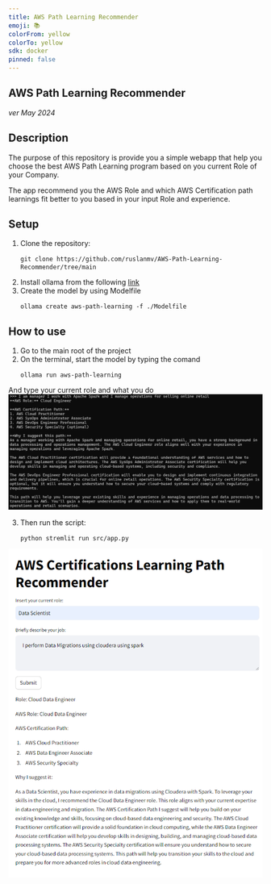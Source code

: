 ```yaml
---
title: AWS Path Learning Recommender
emoji: 📚
colorFrom: yellow
colorTo: yellow
sdk: docker
pinned: false
---
```

## AWS Path Learning Recommender
*ver May 2024*

## Description

The purpose of this repository is provide you a simple webapp that help you choose the best AWS Path Learning program based on you current Role of your Company.

The app recommend you the AWS Role and which AWS Certification path learnings fit better to you based in your input Role and experience.

## Setup
1. Clone the repository:
	```
	git clone https://github.com/ruslanmv/AWS-Path-Learning-Recommender/tree/main
	```
2. Install ollama from the following  [link](https://ollama.com/)
3. Create the model by using  Modelfile
	```
	ollama create aws-path-learning -f ./Modelfile
	```
## How to use
1. Go to the main root of the project
2. On the terminal, start the model by typing the comand
	```
	ollama run aws-path-learning
	```

And type your current role and what you do
![](assets/2024-05-27-13-01-51.png)

3. Then run the script:
	```
	python stremlit run src/app.py
	```
![](assets/2024-05-27-13-00-09.png)
